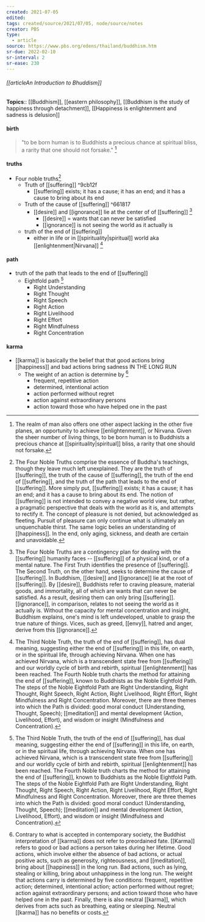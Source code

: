 ```yaml
---
created: 2021-07-05
edited: 
tags: created/source/2021/07/05, node/source/notes
creator: PBS
type:
  - article
source: https://www.pbs.org/edens/thailand/buddhism.htm
sr-due: 2022-02-10
sr-interval: 2
sr-ease: 230
---
```


###### [[articleAn Introduction to Bhuddism]]

**Topics**::  [[Buddhism]], [[eastern philosophy]], [[Buddhism is the study of happiness through detachment]], [[Happiness is enlightenment and sadness is delusion]]
#### birth
> "to be born human is to Buddhists a precious chance at spiritual bliss, a rarity that one should not forsake." [^5]
#### truths
- Four noble truths[^1]
	- Truth of [[suffering]] ^9cb12f
		- [[suffering]] exists; it has a cause; it has an end; and it has a cause to bring about its end
	- Truth of the cause of [[suffering]] ^661817
		- [[desire]] and [[ignorance]] lie at the center of of [[suffering]] [^2]
			- [[desire]] = wants that can never be satisfied
			- [[ignorance]] is not seeing the world as it actually is
	- truth of the end of [[suffering]]
		- either in life or in [[spirituality|spiritual]] world aka [[enlightenment|Nirvana]] [^3]
		
[^1]: The Four Noble Truths comprise the essence of Buddha's teachings, though they leave much left unexplained. They are the truth of [[suffering]], the truth of the cause of [[suffering]], the truth of the end of [[suffering]], and the truth of the path that leads to the end of [[suffering]]. More simply put, [[suffering]] exists; it has a cause; it has an end; and it has a cause to bring about its end. The notion of [[suffering]] is not intended to convey a negative world view, but rather, a pragmatic perspective that deals with the world as it is, and attempts to rectify it. The concept of pleasure is not denied, but acknowledged as fleeting. Pursuit of pleasure can only continue what is ultimately an unquenchable thirst. The same logic belies an understanding of [[happiness]]. In the end, only aging, sickness, and death are certain and unavoidable. 
   
[^2]:   The Four Noble Truths are a contingency plan for dealing with the [[suffering]] humanity faces -- [[suffering]] of a physical kind, or of a mental nature. The First Truth identifies the presence of [[suffering]]. The Second Truth, on the other hand, seeks to determine the cause of [[suffering]]. In Buddhism, [[desire]] and [[ignorance]] lie at the root of [[suffering]]. By [[desire]], Buddhists refer to craving pleasure, material goods, and immortality, all of which are wants that can never be satisfied. As a result, desiring them can only bring [[suffering]]. [[ignorance]], in comparison, relates to not seeing the world as it actually is. Without the capacity for mental concentration and insight, Buddhism explains, one's mind is left undeveloped, unable to grasp the true nature of things. Vices, such as greed, [[envy]], hatred and anger, derive from this [[ignorance]]. 
#### path
- truth of the path that leads to the end of [[suffering]]
	- Eightfold path [^3]
		- Right Understanding
		- Right Thought
		- Right Speech
		- Right Action
		- Right Livelihood
		- Right Effort
		- Right Mindfulness 
		- Right Concentration
		
[^3]:   The Third Noble Truth, the truth of the end of [[suffering]], has dual meaning, suggesting either the end of [[suffering]] in this life, on earth, or in the spiritual life, through achieving Nirvana. When one has achieved Nirvana, which is a transcendent state free from [[suffering]] and our worldly cycle of birth and rebirth, spiritual [[enlightenment]] has been reached. The Fourth Noble truth charts the method for attaining the end of [[suffering]], known to Buddhists as the Noble Eightfold Path. The steps of the Noble Eightfold Path are Right Understanding, Right Thought, Right Speech, Right Action, Right Livelihood, Right Effort, Right Mindfulness and Right Concentration. Moreover, there are three themes into which the Path is divided: good moral conduct (Understanding, Thought, Speech); [[meditation]] and mental development (Action, Livelihood, Effort), and wisdom or insight (Mindfulness and Concentration).

#### karma
- [[karma]] is basically the belief that that good actions bring [[happiness]] and bad actions bring sadness IN THE LONG RUN
	- The weight of an action is determine by [^4]
		-  frequent, repetitive action
		-  determined, intentional action
		-  action performed without regret
		-  action against extraordinary persons
		-  action toward those who have helped one in the past

[^4]:  Contrary to what is accepted in contemporary society, the Buddhist interpretation of [[karma]] does not refer to preordained fate. [[Karma]] refers to good or bad actions a person takes during her lifetime. Good actions, which involve either the absence of bad actions, or actual positive acts, such as generosity, righteousness, and [[meditation]], bring about [[happiness]] in the long run. Bad actions, such as lying, stealing or killing, bring about unhappiness in the long run. The weight that actions carry is determined by five conditions: frequent, repetitive action; determined, intentional action; action performed without regret; action against extraordinary persons; and action toward those who have helped one in the past. Finally, there is also neutral [[karma]], which derives from acts such as breathing, eating or sleeping. Neutral [[karma]] has no benefits or costs.

[^5]:   The realm of man also offers one other aspect lacking in the other five planes, an opportunity to achieve [[enlightenment]], or Nirvana. Given the sheer number of living things, to be born human is to Buddhists a precious chance at [[spirituality|spiritual]] bliss, a rarity that one should not forsake.


